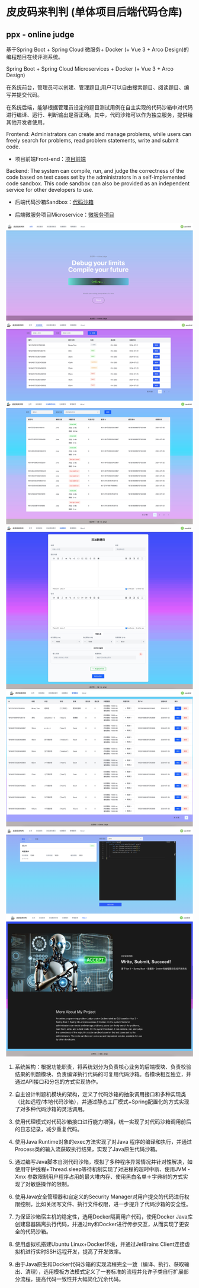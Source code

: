 # 皮皮码来判判 (单体项目后端代码仓库)
## ppx - online judge

基于Spring Boot + Spring Cloud 微服务+ Docker (+ Vue 3 + Arco Design)的编程题目在线评测系统。

Spring Boot + Spring Cloud Microservices + Docker (+ Vue 3 + Arco Design)

在系统前台，管理员可以创建、管理题目;用户可以自由搜索题目、阅读题目、编写并提交代码。

在系统后端，能够根据管理员设定的题目测试用例在自主实现的代码沙箱中对代码进行编译、运行、判断输出是否正确。其中，代码沙箱可以作为独立服务，提供给其他开发者使用。

Frontend: Administrators can create and manage problems, while users can freely search for problems, read problem statements, write and submit code.

- 项目前端Front-end：[项目前端](https://github.com/pipixiangz/ppxoj-frontend)

Backend: The system can compile, run, and judge the correctness of the code based on test cases set by the administrators in a self-implemented code sandbox. This code sandbox can also be provided as an independent service for other developers to use.

- 后端代码沙箱Sandbox：[代码沙箱](https://github.com/pipixiangz/ppxoj-code-sandbox)

- 后端微服务项目Microservice：[微服务项目](https://github.com/pipixiangz/ppxoj-backend-microservice)

![主页图片](https://github.com/pipixiangz/ppxoj-frontend/blob/main/imgs/mainPage.jpg)
![浏览题目](https://github.com/pipixiangz/ppxoj-frontend/blob/main/imgs/questionView.jpg)
![浏览提交题目](https://github.com/pipixiangz/ppxoj-frontend/blob/main/imgs/questionSubmitView.jpg)
![创建题目](https://github.com/pipixiangz/ppxoj-frontend/blob/main/imgs/createQuestionView.jpg)
![管理题目](https://github.com/pipixiangz/ppxoj-frontend/blob/main/imgs/manageQuestionView.jpg)
![做题页面](https://github.com/pipixiangz/ppxoj-frontend/blob/main/imgs/doQuestionView.png)
![关于](https://github.com/pipixiangz/ppxoj-frontend/blob/main/imgs/about.png)

1. 系统架构：根据功能职责，将系统划分为负责核心业务的后端模块、负责校验结果的判题模块、负责编译执行代码的可复用代码沙箱。各模块相互独立，并通过API接口和分包的方式实现协作。

2. 自主设计判题机模块的架构，定义了代码沙箱的抽象调用接口和多种实现类（比如远程/本地代码沙箱），并通过静态工厂模式+Spring配置化的方式实现了对多种代码沙箱的灵活调用。

3. 使用代理模式对代码沙箱接口进行能力增强，统一实现了对代码沙箱调用前后的日志记录，减少重复代码。

4. 使用Java Runtime对象的exec方法实现了对Java 程序的编译和执行，并通过Process类的输入流获取执行结果，实现了Java原生代码沙箱。

5. 通过编写Java脚本自测代码沙箱，模拟了多种程序异常情况并针对性解决，如使用守护线程+Thread.sleep等待机制实现了对进程的超时中断、使用JVM -Xmx 参数限制用户程序占用的最大堆内存、使用黑白名单＋字典树的方式实现了对敏感操作的限制。

6. 使用Java安全管理器和自定义的Security Manager对用户提交的代码进行权限控制，比如关闭写文件、执行文件权限，进一步提升了代码沙箱的安全性。

7. 为保证沙箱宿主机的稳定性，选用Docker隔离用户代码，使用Docker Java库创建容器隔离执行代码，并通过tty和Docker进行传参交互，从而实现了更安全的代码沙箱。

8. 使用虚拟机搭建Ubuntu Linux+Docker环境，并通过JetBrains Client连接虚拟机进行实时SSH远程开发，提高了开发效率。

9. 由于Java原生和Docker代码沙箱的实现流程完全一致（编译、执行、获取输出、清理），选用模板方法模式定义了一套标准的流程并允许子类自行扩展部分流程，提高代码一致性并大幅简化冗余代码。
